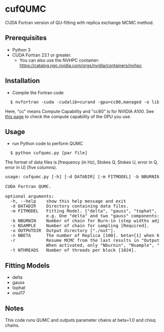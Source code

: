 # cufQUMC
CUDA Fortran version of QU-fitting with replica exchange MCMC method.

## Prerequisites
* Python 3
* CUDA Fortran 23.1 or greater.
  * You can also use the NVHPC container: https://catalog.ngc.nvidia.com/orgs/nvidia/containers/nvhpc

## Installation
* Compile the Fortran code
<pre>
  $ nvfortran -cuda -cudalib=curand -gpu=cc80,managed -o libcufqumc libcufqumc.f90
</pre>
Here, "cc" means Compute Capability and "cc80" is for NVIDIA A100. See [this page](https://developer.nvidia.com/cuda-gpus) to check the compute capability of the GPU you use.

## Usage
* run Python code to perform QUMC
<pre>
  $ python cufqumc.py [par_file]
</pre>
The format of data files is [frequency (in Hz), Stokes Q, Stokes U, error in Q, error in U] (five columns).
<pre>
usage: cufqumc.py [-h] [-d DATADIR] [-m FITMODEL] -b NBURNIN -s NSAMPLE [-o OUTPUTDIR] [-n NBETA] [-r] [-t NTHREADS]

CUDA Fortran QUMC.

optional arguments:
  -h, --help    show this help message and exit
  -d DATADIR    Directory containing data files.
  -m FITMODEL   Fitting Model. ["delta", "gauss", "tophat", "osul17"] are available.
                e.g. One "delta" and two "gauss" components: -m="{'delta':1,'gauss':2}".
  -b NBURNIN    Number of chain for Burn-in (step widths adjustment) [Required].
  -s NSAMPLE    Number of chain for sampling [Required].
  -o OUTPUTDIR  Output directory ["./out"].
  -n NBETA      The number of Replica [100]. beta=[1] when Nbeta=1.
  -r            Resume MCMC from the last results in "OutputDir" directory [False]. 
                When activated, only "Nburnin", "Nsample", "OutputDir" and "Nthreads" are needed to specify.
  -t NTHREADS   Number of threads per block [1024].
</pre>

## Fitting Models
* delta
* gauss
* tophat
* osul17

## Notes
This code runs QUMC and outputs parameter chains at beta=1.0 and chisq chains.
